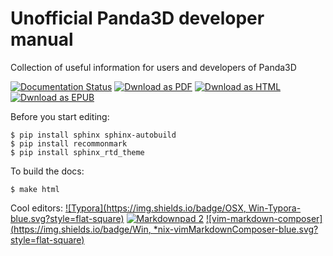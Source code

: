 Unofficial Panda3D  developer manual
======================

Collection of useful information for users and developers of Panda3D


[![Documentation Status](https://readthedocs.org/projects/panda-developer-manual/badge/?version=latest)](http://panda-developer-manual.readthedocs.io/en/latest/?badge=latest)
[![Dwnload as PDF](https://img.shields.io/badge/download-PDF-blue.svg?style=flat-square)](http://readthedocs.org/projects/panda-developer-manual/downloads/pdf/latest/)
[![Dwnload as HTML](https://img.shields.io/badge/download-HTML-blue.svg?style=flat-square)](http://readthedocs.org/projects/panda-developer-manual/downloads/htmlzip/latest/)
[![Dwnload as EPUB](https://img.shields.io/badge/download-EPUB-blue.svg?style=flat-square)](http://readthedocs.org/projects/panda-developer-manual/downloads/epub/latest/)



Before you start editing:
```bas
$ pip install sphinx sphinx-autobuild
$ pip install recommonmark
$ pip install sphinx_rtd_theme
```

To build the docs:
```bas
$ make html
```


Cool editors:
[![Typora](https://img.shields.io/badge/OSX, Win-Typora-blue.svg?style=flat-square)](https://www.typora.io/)
[![Markdownpad 2](https://img.shields.io/badge/Win-Markdownpad-blue.svg?style=flat-square)](http://markdownpad.com/)
[![vim-markdown-composer](https://img.shields.io/badge/Win, *nix-vimMarkdownComposer-blue.svg?style=flat-square)](https://github.com/euclio/vim-markdown-composer)

